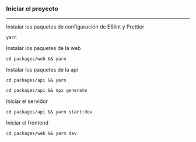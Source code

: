 ### Iniciar el proyecto

---

Instalar los paquetes de configuración de ESlint y Prettier

```
yarn
```

Instalar los paquetes de la web

```
cd packages/web && yarn
```

Instalar los paquetes de la api

```
cd packages/api && yarn
```

```
cd packages/api && npx generate
```

Iniciar el servidor

```
cd packages/api && yarn start:dev
```

Iniciar el frontend

```
cd packages/web && yarn dev
```
